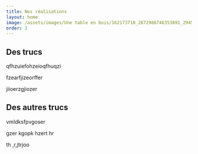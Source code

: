```yaml
---
title: Nos réalisations
layout: home
image: /assets/images/Une table en bois/162173710_2872986746353891_2945704487022334775_n.jpg
order: 3
---
```

## Des trucs
qfhzuiefohzeioqfhuqzi

fzearfjizeorffer

jiioerzgjiozer

## Des autres trucs
vmldksfpvgoser

gzer kgopk hzert hr

th ,r,jtrjoo